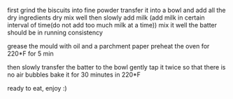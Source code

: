  first grind the biscuits into fine powder 
 transfer it into a bowl and add all the dry ingredients
 dry mix well
 then slowly add milk (add milk in certain interval of time(do not add too much milk at a time))
 mix it well 
 the batter should be in running consistency

 grease the mould with oil and a parchment paper
 preheat the oven for 220*F for 5 min 
 
 then slowly transfer the batter to the bowl 
 gently tap it twice so that there is no air bubbles
 bake it for 30 minutes in 220*F

 ready to eat, enjoy :) 
